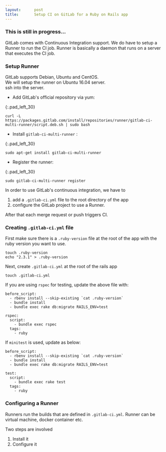 ```yaml
---
layout:      post
title:       Setup CI on GitLab for a Ruby on Rails app
---
```


### This is still in progress...

GitLab comes with Continuous Integration support. We do have to setup a Runner to run the CI job. Runner is basically a daemon that runs on a server that executes the CI job.

### Setup Runner

GitLab supports Debian, Ubuntu and CentOS. <br>
We will setup the runner on Ubuntu 16.04 server. <br>
ssh into the server. <br>

* Add GitLab's official repository via yum:

{:.pad_left_30}
```
curl -L https://packages.gitlab.com/install/repositories/runner/gitlab-ci-multi-runner/script.deb.sh | sudo bash
```

* Install `gitlab-ci-multi-runner` : <br>

{:.pad_left_30}
```
sudo apt-get install gitlab-ci-multi-runner
```

* Register the runner:

{:.pad_left_30}
```
sudo gitlab-ci-multi-runner register

```

In order to use GitLab's continuous integration, we have to

1. add a `.gitlab-ci.yml` file to the root directory of the app
2. configure the GitLab project to use a Runner.

After that each merge request or push triggers CI.

### Creating `.gitlab-ci.yml` file

First make sure there is a `.ruby-version` file at the root of the app with the ruby version you want to use. <br>

```
touch .ruby-version
echo "2.3.1" > .ruby-version
```

Next, create `.gitlab-ci.yml` at the root of the rails app <br>

```
touch .gitlab-ci.yml
```

If you are using `rspec` for testing, update the above file with:

```
before_script:
  - rbenv install --skip-existing `cat .ruby-version`
  - bundle install
  - bundle exec rake db:migrate RAILS_ENV=test

rspec:
  script:
    - bundle exec rspec
  tags:
    - ruby
```

If `minitest` is used, update as below:

```
before_script:
  - rbenv install --skip-existing `cat .ruby-version`
  - bundle install
  - bundle exec rake db:migrate RAILS_ENV=test

test:
  script:
    - bundle exec rake test
  tags:
    - ruby
```

### Configuring a Runner

Runners run the builds that are defined in `.gitlab-ci.yml`. Runner can be virtual machine, docker container etc.

Two steps are involved

1. Install it
2. Configure it
